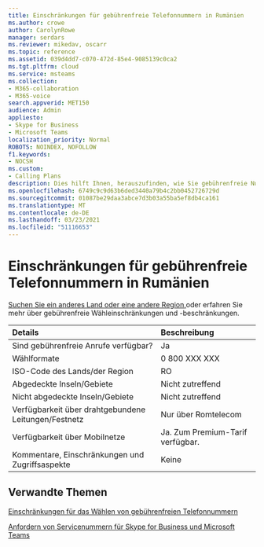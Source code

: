 ```yaml
---
title: Einschränkungen für gebührenfreie Telefonnummern in Rumänien
ms.author: crowe
author: CarolynRowe
manager: serdars
ms.reviewer: mikedav, oscarr
ms.topic: reference
ms.assetid: 039d4dd7-c070-472d-85e4-9085139c0ca2
ms.tgt.pltfrm: cloud
ms.service: msteams
ms.collection:
- M365-collaboration
- M365-voice
search.appverid: MET150
audience: Admin
appliesto:
- Skype for Business
- Microsoft Teams
localization_priority: Normal
ROBOTS: NOINDEX, NOFOLLOW
f1.keywords:
- NOCSH
ms.custom:
- Calling Plans
description: Dies hilft Ihnen, herauszufinden, wie Sie gebührenfreie Nummern in jedem Land/jeder Region wählen. Nachdem Sie das Land/die Region ausgewählt haben, gelangen Sie zu einer länderspezifischen Seite mit bestimmten Details, Einschränkungen und Beschränkungen für die gebührenfreie Verfügbarkeit von Dienstleistungen, auf denen gebührenfreie Dienste verfügbar sind. Das Wählformat oder die Formate zeigen Ihnen die erforderlichen Zugriffscodes in den einzelnen Ländern/Regionen an, um die gebührenfreie Nummer zu wählen.
ms.openlocfilehash: 6749c9c9d63b6ded3440a79b4c2bb0452726729d
ms.sourcegitcommit: 01087be29daa3abce7d3b03a55ba5ef8db4ca161
ms.translationtype: MT
ms.contentlocale: de-DE
ms.lasthandoff: 03/23/2021
ms.locfileid: "51116653"
---
```

# <a name="toll-free-dialing-restrictions-in-romania"></a>Einschränkungen für gebührenfreie Telefonnummern in Rumänien

[Suchen Sie ein anderes Land oder eine andere Region,](../toll-free-dialing-limitations-and-restrictions.md)oder erfahren Sie mehr über gebührenfreie Wähleinschränkungen und -beschränkungen.


|**Details**|**Beschreibung**|
|:-----|:-----|
|Sind gebührenfreie Anrufe verfügbar?  <br/> |Ja  <br/> |
|Wählformate  <br/> | 0 800 XXX XXX <br/> |
|ISO-Code des Lands/der Region  <br/> |RO  <br/> |
|Abgedeckte Inseln/Gebiete  <br/> |Nicht zutreffend  <br/> |
|Nicht abgedeckte Inseln/Gebiete  <br/> |Nicht zutreffend  <br/> |
|Verfügbarkeit über drahtgebundene Leitungen/Festnetz  <br/> |Nur über Romtelecom  <br/> |
|Verfügbarkeit über Mobilnetze  <br/> |Ja. Zum Premium-Tarif verfügbar.  <br/> |
|Kommentare, Einschränkungen und Zugriffsaspekte  <br/> |Keine  <br/> |
   
## <a name="related-topics"></a>Verwandte Themen

[Einschränkungen für das Wählen von gebührenfreien Telefonnummern](../toll-free-dialing-limitations-and-restrictions.md)

[Anfordern von Servicenummern für Skype for Business und Microsoft Teams](../getting-service-phone-numbers.md)

  
